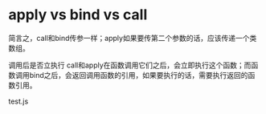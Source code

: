 # apply vs bind vs call

简言之，call和bind传参一样；apply如果要传第二个参数的话，应该传递一个类数组。

调用后是否立执行
call和apply在函数调用它们之后，会立即执行这个函数；而函数调用bind之后，会返回调用函数的引用，如果要执行的话，需要执行返回的函数引用。


test.js
